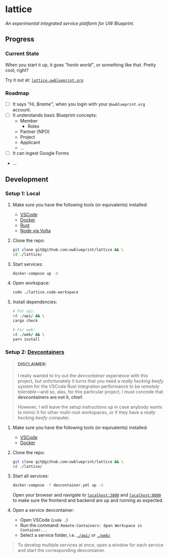 # lattice

_An experimental integrated service platform for UW Blueprint._

## Progress

### Current State

When you start it up, it goes _"henlo world"_, or something like that. Pretty
cool, right?

Try it out at: [`lattice.uwblueprint.org`](https://lattice.uwblueprint.org)

### Roadmap

- [ ] It says _"Hi, $name"_, when you login with your `@uwblueprint.org` account.
- [ ] It understands basic Blueprint concepts:
  - Member
    - Roles
  - Partner (NPO)
  - Project
  - Applicant
  - ...
- [ ] It can ingest Google Forms
- ...

## Development

### Setup 1: Local

1.  Make sure you have the following tools (or equivalents) installed:

    - [VSCode](https://code.visualstudio.com/)
    - [Docker](https://www.docker.com/get-started)
    - [Rust](https://www.rust-lang.org/tools/install)
    - [Node via Volta](https://docs.volta.sh/guide/getting-started)

1.  Clone the repo:

    ```bash
    git clone git@github.com:uwblueprint/lattice && \
    cd ./lattice/
    ```

1.  Start services:

    ```bash
    docker-compose up -d
    ```

1.  Open workspace:

    ```bash
    code ./lattice.code-workspace
    ```

1.  Install dependencies:

    ```bash
    # For api:
    cd ./api/ && \
    cargo check

    # For web:
    cd ./web/ && \
    yarn install
    ```

### Setup 2: [Devcontainers](https://code.visualstudio.com/docs/remote/containers)

> #### DISCLAIMER:
>
> I really wanted to try out the _devcontainer_ experience with this project,
> but unfortunately it turns that you need a _really hecking beefy_ system
> for the VSCode Rust integration performance to be _remotely tolerable_—and
> so, alas, for this particular project, I must concede that **devcontainers are
> not it, chief**.
>
> However, I will leave the setup instructions up in case anybody wants to
> mimic it for other multi-root workspaces, or if they have a _really hecking
> beefy_ computer.

1. Make sure you have the following tools (or equivalents) installed:

   - [VSCode](https://code.visualstudio.com/)
   - [Docker](https://www.docker.com/get-started)

2. Clone the repo:

   ```bash
   git clone git@github.com:uwblueprint/lattice && \
   cd ./lattice/
   ```

3. Start all services:

   ```bash
   docker-compose -f devcontainer.yml up -d
   ```

   Open your browser and navigate to [`localhost:3000`](http://localhost:3000) and [`localhost:8000`](http://localhost:8000) to make sure the frontend and backend are up and running as expected.

4. Open a service devcontainer:

   - Open VSCode (`code .`)
   - Run the command: `Remote-Containers: Open Workspace in Container...`
   - Select a service folder, i.e. [`./api/`](./api/) or [`./web/`](./web/)

> To develop multiple services at once, open a window for each service and
> start the corresponding devcontainer.
